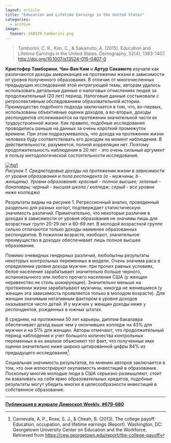 ```yaml
---
layout: article
title: "Education and Lifetime Earnings in the United States"
categories: 
  - archive
image:
  teaser: 160329-tamborini.png
---
```


> Tamborini, C. R., Kim, C., & Sakamoto, A. (2015). Education and Lifetime Earnings in the United States. Demography, 52(4), 1383-1407. http://doi.org/10.1007/s13524-015-0407-0

**Кристофер Тамборини**, **Чан-Ван Ким** и **Артур Сакамото** изучали как различаются доходы американцев на протяжении жизни в зависимости от уровня полученного образования. В отличие от многочисленных предыдущих исследований этой интригующей темы, авторам удалось использовать детальные данные о налоговых отчислениях людей за продолжительный (20 лет) период. Налоговые данные состыковали с ретроспективным обследованием образовательной истории. Преимущество подобного подхода заключается в том, что, во-первых, использованы объективные оценки доходов, а во-вторых, доходы респондентов отслеживаются на протяжении значительной части их трудоустроенной жизни. Как правило, подобные исследования проводились раньше на данных за очень короткий промежуток времени. При этом подразумевалось, что дохода на протяжении жизни человека буду соответствовать его доходам на момент наблюдения. В действительности, разумеется, полной корреляции нет. Поэтому продолжительность наблюдения в 20 лет - это очень сильный аргумент в пользу методологической состоятельности исследования.

[![fig1][f1]][f1]  
*Рисунок 1. Среднегодовые доходы на протяжении жизни в зависимости от уровня образования и пола респондента (a - мужчины; b - женщины). Уровни образования: красный - полное высшее; зеленый - бакалавры; черный - высшая школа / колледж; серый - все уровни ниже колледжа*

Результаты видны на рисунке 1. Регрессионный анализ, проведенный раздельно для разных когорт, подтверждает статистическую значимость различий. Примечательно, что некоторые различия в доходах в зависимости от уровня образования не значимы лишь для возрастных групп 20-29 лет и 60-69 лет. В молодой возрастной группе сильно отличаются только доходы наименее образованных респондентов. В пожилом возрасте, наоборот, значительное преимущество в доходах обеспечивает лишь полное высшее образование.

Помимо очевидных гендерных различий, любопытны результаты некоторых контрольных переменных в модели. Очень значима раса в определении уровня дохода мужчин: при прочих равных условиях, белое население зарабатывает значительно больше черного, испаноязычного или любого прочего населения США (у женщин неравенство не столь шокирующее). Значительно меньше на протяжении жизни зарабатывают мужчины, никогда не женившиеся (у женщин эта зависимость проявляется только в молодом возрасте). Для женщин значимым негативным фактором в уровне доходов оказывается число детей. И у мужчин у женщин доходы ниже у респондентов, рожденных в южных штатах.

В среднем, на протяжении 50 лет карьеры, диплом бакалавра обеспечивает доход выше чем у окончивших колледж на 43% для мужчин и на 51% для женщин. Авторы отмечают, что продолжительный период наблюдения и учет большого количества контрольных переменных в их анализе объясняют тот факт, что полученные ими оценки значительно ниже широко цитированной цифры 84% из предыдущего исследования[^1].

Социальная значимость результатов, по мнению авторов заключается в том, что они иллюстрируют окупаемость инвестиций в образование. Поскольку многие молодые люди в США серьезно размышляют, стоит ли взваливать на себя ярмо образовательных кредитов, подобные результаты могут убедить многих в целесообразности инвестиций в собственное образование.

[f1]: /dem-digest/images/2016/679-fig-06.png

[^1]: Carnevale, A. P., Rose, S. J., & Cheah, B. (2013). The college payoff: Education, occupation, and lifetime earnings (Report). Washington, DC: Georgetown University Center on Education and the Workforce. Retrieved from https://cew.georgetown.edu/report/the-college-payoff

***
**[Публикация в жунрале Демоскоп Weekly, #679-680](http://demoscope.ru/weekly/2016/0679/digest03.php)**